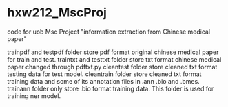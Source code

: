 # hxw212_MscProj
code for uob Msc Project "information extraction from Chinese medical paper"

trainpdf and testpdf folder store pdf format original chinese medical paper for train and test.
traintxt and testtxt folder store txt format chinese medical paper changed through pdftxt.py
cleantest folder store cleaned txt format testing data for test model.
cleantrain folder store cleaned txt format training data and some of its annotation files in .ann .bio and .bmes.
trainann folder only store .bio format training data. This folder is used for training ner model.
